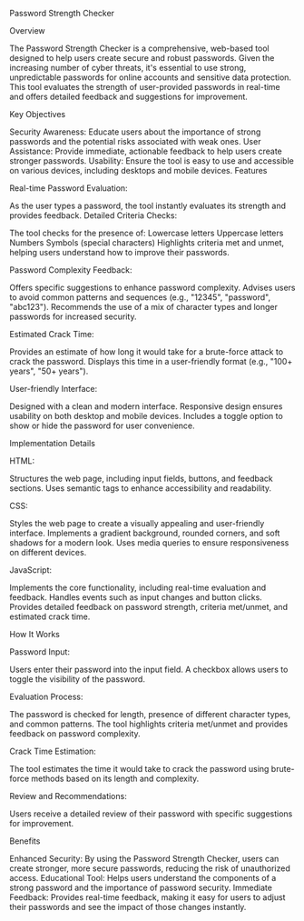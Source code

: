Password Strength Checker

Overview

The Password Strength Checker is a comprehensive, web-based tool designed to help users create secure and robust passwords. Given the increasing number of cyber threats, it's essential to use strong, unpredictable passwords for online accounts and sensitive data protection. This tool evaluates the strength of user-provided passwords in real-time and offers detailed feedback and suggestions for improvement.

Key Objectives

Security Awareness: Educate users about the importance of strong passwords and the potential risks associated with weak ones.
User Assistance: Provide immediate, actionable feedback to help users create stronger passwords.
Usability: Ensure the tool is easy to use and accessible on various devices, including desktops and mobile devices.
Features

Real-time Password Evaluation:

As the user types a password, the tool instantly evaluates its strength and provides feedback.
Detailed Criteria Checks:

The tool checks for the presence of:
Lowercase letters
Uppercase letters
Numbers
Symbols (special characters)
Highlights criteria met and unmet, helping users understand how to improve their passwords.

Password Complexity Feedback:

Offers specific suggestions to enhance password complexity.
Advises users to avoid common patterns and sequences (e.g., "12345", "password", "abc123").
Recommends the use of a mix of character types and longer passwords for increased security.

Estimated Crack Time:

Provides an estimate of how long it would take for a brute-force attack to crack the password.
Displays this time in a user-friendly format (e.g., "100+ years", "50+ years").

User-friendly Interface:

Designed with a clean and modern interface.
Responsive design ensures usability on both desktop and mobile devices.
Includes a toggle option to show or hide the password for user convenience.

Implementation Details

HTML:

Structures the web page, including input fields, buttons, and feedback sections.
Uses semantic tags to enhance accessibility and readability.

CSS:

Styles the web page to create a visually appealing and user-friendly interface.
Implements a gradient background, rounded corners, and soft shadows for a modern look.
Uses media queries to ensure responsiveness on different devices.

JavaScript:

Implements the core functionality, including real-time evaluation and feedback.
Handles events such as input changes and button clicks.
Provides detailed feedback on password strength, criteria met/unmet, and estimated crack time.

How It Works

Password Input:

Users enter their password into the input field.
A checkbox allows users to toggle the visibility of the password.

Evaluation Process:

The password is checked for length, presence of different character types, and common patterns.
The tool highlights criteria met/unmet and provides feedback on password complexity.

Crack Time Estimation:

The tool estimates the time it would take to crack the password using brute-force methods based on its length and complexity.

Review and Recommendations:

Users receive a detailed review of their password with specific suggestions for improvement.

Benefits

Enhanced Security: By using the Password Strength Checker, users can create stronger, more secure passwords, reducing the risk of unauthorized access.
Educational Tool: Helps users understand the components of a strong password and the importance of password security.
Immediate Feedback: Provides real-time feedback, making it easy for users to adjust their passwords and see the impact of those changes instantly. 
